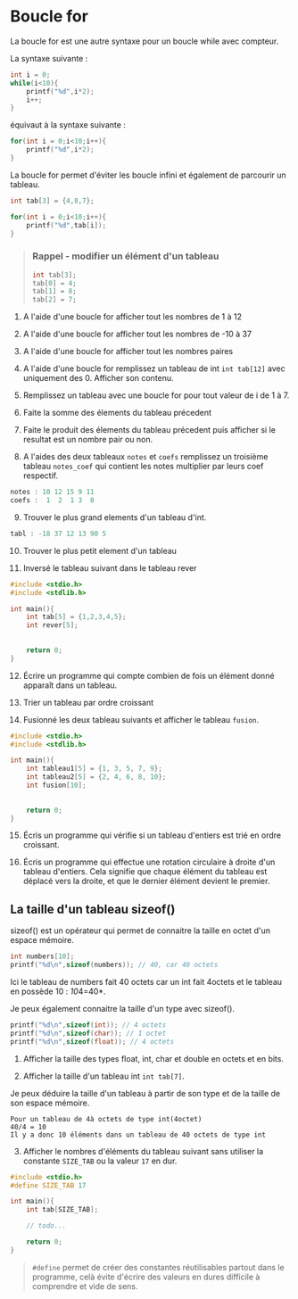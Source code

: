 
# Boucle for

La boucle for est une autre syntaxe pour un boucle while avec compteur.


La syntaxe suivante :
```c
int i = 0;
while(i<10){
    printf("%d",i*2);
    i++;
}
```

équivaut à la syntaxe suivante :

```c
for(int i = 0;i<10;i++){
    printf("%d",i*2);
}
```

La boucle for permet d'éviter les boucle infini et également de parcourir un tableau.

```c
int tab[3] = {4,8,7};

for(int i = 0;i<10;i++){
    printf("%d",tab[i]);
}
```

> ### Rappel - modifier un élément d'un tableau
> ```c
> int tab[3];
> tab[0] = 4;
> tab[1] = 8;
> tab[2] = 7;
> ```

1. A l'aide d'une boucle for afficher tout les nombres de 1 à 12
2. A l'aide d'une boucle for afficher tout les nombres de -10 à 37
3. A l'aide d'une boucle for afficher tout les nombres paires
4. A l'aide d'une boucle for remplissez un tableau de int `int tab[12]` avec uniquement des 0. Afficher son contenu.

5. Remplissez un tableau avec une boucle for pour tout valeur de i de 1 à 7.

6. Faite la somme des élements du tableau précedent

7. Faite le produit des élements du tableau précedent puis afficher si le resultat est un nombre pair ou non.

8. A l'aides des deux tableaux `notes` et `coefs` remplissez un troisième tableau `notes_coef` qui contient les notes multiplier par leurs coef respectif.
```c
notes : 10 12 15 9 11
coefs :  1  2  1 3  8
```

9. Trouver le plus grand elements d'un tableau d'int.
```c
tabl : -18 37 12 13 90 5
```
10. Trouver le plus petit element d'un tableau

11. Inversé le tableau suivant dans le tableau rever
```c
#include <stdio.h>
#include <stdlib.h>

int main(){
    int tab[5] = {1,2,3,4,5};
    int rever[5];
    
    
    return 0;
}
```

12. Écrire un programme qui compte combien de fois un élément donné apparaît dans un tableau.

13. Trier un tableau par ordre croissant

14. Fusionné les deux tableau suivants et afficher le tableau `fusion`.
```c
#include <stdio.h>
#include <stdlib.h>

int main(){
    int tableau1[5] = {1, 3, 5, 7, 9};
    int tableau2[5] = {2, 4, 6, 8, 10};
    int fusion[10];
    
    
    return 0;
}
```

15. Écris un programme qui vérifie si un tableau d'entiers est trié en ordre croissant.

16. Écris un programme qui effectue une rotation circulaire à droite d'un tableau d'entiers. Cela signifie que chaque élément du tableau est déplacé vers la droite, et que le dernier élément devient le premier.

## La taille d'un tableau sizeof()
sizeof() est un opérateur qui permet de connaitre la taille en octet d'un espace mémoire.

```c
int numbers[10];
printf("%d\n",sizeof(numbers)); // 40, car 40 octets
```
Ici le tableau de numbers fait 40 octets car un int fait 4octets et le tableau en possède 10 : *10*4=40*.

Je peux également connaitre la taille d'un type avec sizeof().
```c
printf("%d\n",sizeof(int)); // 4 octets
printf("%d\n",sizeof(char)); // 1 octet
printf("%d\n",sizeof(float)); // 4 octets
```

1. Afficher la taille des types float, int, char et double en octets et en bits.

2. Afficher la taille d'un tableau int `int tab[7]`.

Je peux déduire la taille d'un tableau à partir de son type et de la taille de son espace mémoire.

```
Pour un tableau de 4à octets de type int(4octet)
40/4 = 10
Il y a donc 10 éléments dans un tableau de 40 octets de type int
```

3. Afficher le nombres d'éléments du tableau suivant sans utiliser la constante `SIZE_TAB` ou la valeur `17` en dur.

```c
#include <stdio.h>
#define SIZE_TAB 17

int main(){
    int tab[SIZE_TAB];

    // todo...

    return 0;
}
```
> `#define` permet de créer des constantes réutilisables partout dans le programme, celà évite d'écrire des valeurs en dures difficile à comprendre et vide de sens.